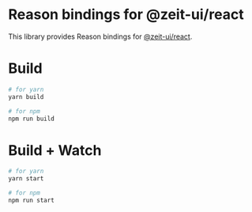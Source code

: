 # Reason bindings for @zeit-ui/react

This library provides Reason bindings for [@zeit-ui/react](https://react.zeit-ui.co/).

# Build

```bash
# for yarn
yarn build

# for npm
npm run build
```

# Build + Watch

```bash
# for yarn
yarn start

# for npm
npm run start
```

